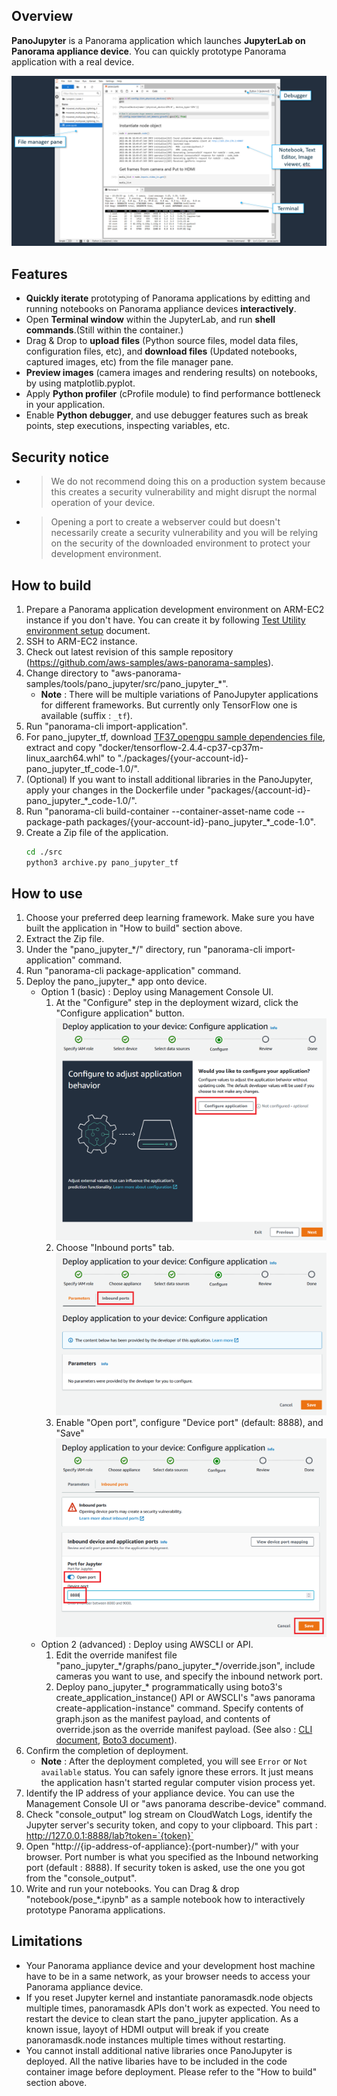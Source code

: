 ## Overview

**PanoJupyter** is a Panorama application which launches **JupyterLab on Panorama appliance device**. You can quickly prototype Panorama application with a real device.

![](images/screenshot.png)

## Features

* **Quickly iterate** prototyping of Panorama applications by editting and running notebooks on Panorama appliance devices **interactively**.
* Open **Terminal window** within the JupyterLab, and run **shell commands**.(Still within the container.)
* Drag & Drop to **upload files** (Python source files, model data files, configuration files, etc), and **download files** (Updated notebooks, captured images, etc) from the file manager pane.
* **Preview images** (camera images and rendering results) on notebooks, by using matplotlib.pyplot.
* Apply **Python profiler** (cProfile module) to find performance bottleneck in your application.
* Enable **Python debugger**, and use debugger features such as break points, step executions, inspecting variables, etc.


## Security notice

* > We do not recommend doing this on a production system because this creates a security vulnerability and might disrupt the normal operation of your device.
* > Opening a port to create a webserver could but doesn't necessarily create a security vulnerability and you will be relying on the security of the downloaded environment to protect your development environment.


## How to build

1. Prepare a Panorama application development environment on ARM-EC2 instance if you don't have. You can create it by following [Test Utility environment setup](https://github.com/aws-samples/aws-panorama-samples/blob/pano_jupyter/docs/EnvironmentSetup.md) document.
1. SSH to ARM-EC2 instance.
1. Check out latest revision of this sample repository (https://github.com/aws-samples/aws-panorama-samples).
1. Change directory to "aws-panorama-samples/tools/pano_jupyter/src/pano_jupyter_\*".
    * **Note** : There will be multiple variations of PanoJupyter applications for different frameworks. But currently only TensorFlow one is available (suffix : `_tf`).
1. Run "panorama-cli import-application".
1. For pano_jupyter_tf, download [TF37_opengpu sample dependencies file](https://panorama-starter-kit.s3.amazonaws.com/public/v2/opengpusamples/TF_Sample/dependencies.zip), extract and copy "docker/tensorflow-2.4.4-cp37-cp37m-linux_aarch64.whl" to "./packages/{your-account-id}-pano_jupyter_tf_code-1.0/".
1. (Optional) If you want to install additional libraries in the PanoJupyter, apply your changes in the Dockerfile under "packages/{account-id}-pano_jupyter_\*_code-1.0/".
1. Run "panorama-cli build-container --container-asset-name code --package-path packages/{your-account-id}-pano_jupyter_\*_code-1.0".
1. Create a Zip file of the application.
    ``` bash
    cd ./src
    python3 archive.py pano_jupyter_tf
    ```


## How to use

1. Choose your preferred deep learning framework. Make sure you have built the application in "How to build" section above.
1. Extract the Zip file.
1. Under the "pano_jupyter_\*/" directory, run "panorama-cli import-application" command.
1. Run "panorama-cli package-application" command.
1. Deploy the pano_jupyter_\* app onto device.
    * Option 1 (basic) : Deploy using Management Console UI.
        1. At the "Configure" step in the deployment wizard, click the "Configure application" button. ![](images/configure_inbound_port_1.png)
        1. Choose "Inbound ports" tab. ![](images/configure_inbound_port_2.png)
        1. Enable "Open port", configure "Device port" (default: 8888), and "Save" ![](images/configure_inbound_port_3.png)
    * Option 2 (advanced) : Deploy using AWSCLI or API. 
        1. Edit the override manifest file "pano_jupyter_\*/graphs/pano_jupyter_\*/override.json", include cameras you want to use, and specify the inbound network port.
        1. Deploy pano_jupyter_\* programmatically using boto3's create_application_instance() API or AWSCLI's "aws panorama create-application-instance" command. Specify contents of graph.json as the manifest payload, and contents of override.json as the override manifest payload. (See also : [CLI document](https://docs.aws.amazon.com/cli/latest/reference/panorama/create-application-instance.html), [Boto3 document](https://boto3.amazonaws.com/v1/documentation/api/latest/reference/services/panorama.html#Panorama.Client.create_application_instance)).
1. Confirm the completion of deployment.
    * **Note** : After the deployment completed, you will see `Error` or `Not available` status. You can safely ignore these errors. It just means the application hasn't started regular computer vision process yet.
1. Identify the IP address of your appliance device. You can use the Management Console UI or "aws panorama describe-device" command.
1. Check "console_output" log stream on CloudWatch Logs, identify the Jupyter server's security token, and copy to your clipboard. This part : http://127.0.0.1:8888/lab?token=`{token}`
1. Open "http://{ip-address-of-appliance}:{port-number}/" with your browser. Port number is what you specified as the Inbound networking port (default : 8888). If security token is asked, use the one you got from the "console_output".
1. Write and run your notebooks. You can Drag & drop "notebook/pose_\*.ipynb" as a sample notebook how to interactively prototype Panorama applications.


## Limitations

* Your Panorama appliance device and your development host machine have to be in a same network, as your browser needs to access your Panorama appliance device.
* If you reset Jupyter kernel and instantiate panoramasdk.node objects multiple times, panoramasdk APIs don't work as expected. You need to restart the device to clean start the pano_jupyter application. As a known issue, layoyt of HDMI output will break if you create panoramasdk.node instances multiple times without restarting.
* You cannot install additional native libraries once PanoJupyter is deployed. All the native libaries have to be included in the code container image before deployment. Please refer to the "How to build" section above.
